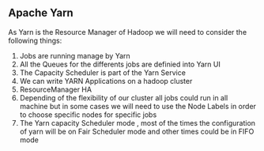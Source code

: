 ## Apache Yarn ##
As Yarn is the Resource Manager of Hadoop we will need to consider the following things:
  
  1. Jobs are running manage by Yarn
  2. All the Queues for the differents jobs are definied into Yarn UI
  3. The Capacity Scheduler is part of the Yarn Service
  4. We can write YARN Applications on a hadoop cluster
  5. ResourceManager HA
  6. Depending of the flexibility of our cluster all jobs could run in all machine but in some cases we will need to use the Node Labels in order to choose specific nodes for specific jobs
  7. The Yarn capacity Scheduler mode , most of the times the configuration of yarn will be on Fair Scheduler mode and other times could be in FIFO mode

